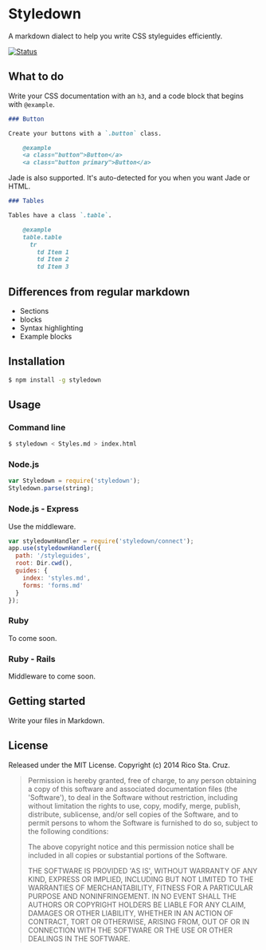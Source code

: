 Styledown
=========

A markdown dialect to help you write CSS styleguides efficiently.

[![Status](https://travis-ci.org/rstacruz/styledown.png?branch=master)](https://travis-ci.org/rstacruz/styledown)

What to do
----------

Write your CSS documentation with an `h3`, and a code block that begins with 
`@example`.

``` markdown
### Button

Create your buttons with a `.button` class.

    @example
    <a class="button">Button</a>
    <a class="button primary">Button</a>
```

Jade is also supported. It's auto-detected for you when you want Jade or HTML.

``` markdown
### Tables

Tables have a class `.table`.

    @example
    table.table
      tr
        td Item 1
        td Item 2
        td Item 3
```

Differences from regular markdown
---------------------------------

 * Sections
 * blocks
 * Syntax highlighting
 * Example blocks

Installation
------------

``` sh
$ npm install -g styledown
```

Usage
-----

### Command line

``` sh
$ styledown < Styles.md > index.html
```

### Node.js

``` js
var Styledown = require('styledown');
Styledown.parse(string);
```

### Node.js - Express

Use the middleware.

``` js
var styledownHandler = require('styledown/connect');
app.use(styledownHandler({
  path: '/styleguides',
  root: Dir.cwd(),
  guides: {
    index: 'styles.md',
    forms: 'forms.md'
  }
});
```

### Ruby

To come soon.

### Ruby - Rails

Middleware to come soon.

Getting started
---------------

Write your files in Markdown.

License
-------

Released under the MIT License. Copyright (c) 2014 Rico Sta. Cruz.

> Permission is hereby granted, free of charge, to any person obtaining
a copy of this software and associated documentation files (the
'Software'), to deal in the Software without restriction, including
without limitation the rights to use, copy, modify, merge, publish,
distribute, sublicense, and/or sell copies of the Software, and to
permit persons to whom the Software is furnished to do so, subject to
the following conditions:
>
> The above copyright notice and this permission notice shall be
included in all copies or substantial portions of the Software.
>
> THE SOFTWARE IS PROVIDED 'AS IS', WITHOUT WARRANTY OF ANY KIND,
EXPRESS OR IMPLIED, INCLUDING BUT NOT LIMITED TO THE WARRANTIES OF
MERCHANTABILITY, FITNESS FOR A PARTICULAR PURPOSE AND NONINFRINGEMENT.
IN NO EVENT SHALL THE AUTHORS OR COPYRIGHT HOLDERS BE LIABLE FOR ANY
CLAIM, DAMAGES OR OTHER LIABILITY, WHETHER IN AN ACTION OF CONTRACT,
TORT OR OTHERWISE, ARISING FROM, OUT OF OR IN CONNECTION WITH THE
SOFTWARE OR THE USE OR OTHER DEALINGS IN THE SOFTWARE.
